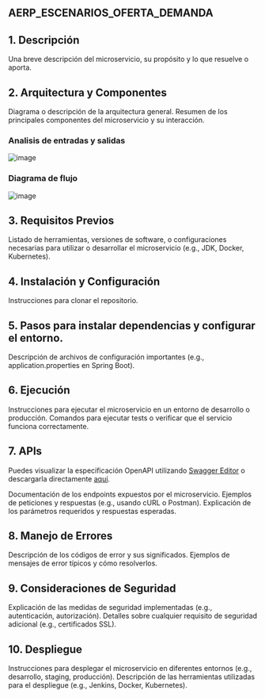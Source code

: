 ## AERP_ESCENARIOS_OFERTA_DEMANDA

## 1. Descripción

Una breve descripción del microservicio, su propósito y lo que resuelve o aporta.

## 2. Arquitectura y Componentes

Diagrama o descripción de la arquitectura general.
Resumen de los principales componentes del microservicio y su interacción.
### Analisis de entradas y salidas
![image](https://github.com/user-attachments/assets/85d4523c-2e53-4679-8bd1-3aa3e6dd36e7)


### Diagrama de flujo
![image](https://github.com/user-attachments/assets/9891d83c-0fa5-419e-abbd-aecb5a6ca34d)


## 3. Requisitos Previos

Listado de herramientas, versiones de software, o configuraciones necesarias para utilizar o desarrollar el microservicio (e.g., JDK, Docker, Kubernetes).

## 4. Instalación y Configuración

Instrucciones para clonar el repositorio.

## 5. Pasos para instalar dependencias y configurar el entorno.
Descripción de archivos de configuración importantes (e.g., application.properties en Spring Boot).

## 6. Ejecución

Instrucciones para ejecutar el microservicio en un entorno de desarrollo o producción.
Comandos para ejecutar tests o verificar que el servicio funciona correctamente.

## 7. APIs

Puedes visualizar la especificación OpenAPI utilizando [Swagger Editor](https://editor.swagger.io/) o descargarla directamente [aquí](./path/to/openapi.yaml).


Documentación de los endpoints expuestos por el microservicio.
Ejemplos de peticiones y respuestas (e.g., usando cURL o Postman).
Explicación de los parámetros requeridos y respuestas esperadas.

## 8. Manejo de Errores

Descripción de los códigos de error y sus significados.
Ejemplos de mensajes de error típicos y cómo resolverlos.

## 9. Consideraciones de Seguridad

Explicación de las medidas de seguridad implementadas (e.g., autenticación, autorización).
Detalles sobre cualquier requisito de seguridad adicional (e.g., certificados SSL).

## 10. Despliegue

Instrucciones para desplegar el microservicio en diferentes entornos (e.g., desarrollo, staging, producción).
Descripción de las herramientas utilizadas para el despliegue (e.g., Jenkins, Docker, Kubernetes).

